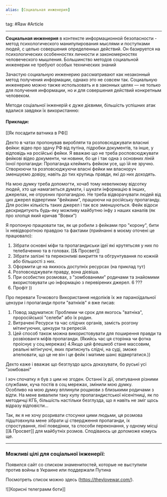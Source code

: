 ```yaml
---
alias: [Социальная инженерия]  
---
```

tag: #Raw #Article

---
**Социальная инженерия** в контексте информационной безопасности - метод психологического манипулирования мыслями и поступками людей, с целью совершения определенных действий.
Он базируется на психологических особенностях личности и закономерностях человеческого мышления.
Большинство методов социальной инженерии не требуют особых технических знаний

Зачастую социальную инженерию рассматривают как незаконный метод получения информации, однако это не совсем так. Социальную инженерию можно также использовать и в законных целях — не только для получения информации, но и для совершения действий конкретным человеком.

Методи соціальної інженерій є дуже дієвими, більшість успішних атак вдалися завдяки їх використанню:

#### Приклади:
 [[Як посадити ватника в РФ]]

Дехто в чатах пропонував виробляти та розповсюджувати власниі фейки: відео про здачу РФ від путіна, підробки документів, та інше, у відповідь на російські фейки.
Я вважаю що не треба росповсюджувати фейкові відео документи, чи новини, бо це і так одна з основних ліній їхної пропаганди: 
Пропаганда клеймить фейком усе, що їй не зручно. Створюючи та розповсюджуючи власні фейки ми власноруч зменшуємо довіру, навіть до тих крупиць правди, які до них доходять.

На мою думку треба допомогти, хочаб тому невеликому відсотку людей, хто ще намагаеться думати, і шукати iнформацію в інших, джерелах, не отруєних пропагандою.
Не треба відворачувати людей від цих джерел відвертими "фейками", працюючи на російську пропаганду. Для росіян кількість таких джерел і так все зменшуються.
Фейк відоси дескридитують будь-яку можливу майбутню інфу з наших каналів (як про хлопця який кричав "Вовки")

Я пропоную працювати так, як це робили з фейками про "корону", бити їх невідворотною правдою та фактами (прийнанні в моєму оточені це працювало):
1. Зібрати основні міфи та пропагандиськи ідеї які крутятьсяя у них по телебаченню та в головах.  [[& Просвет]]
2. Зібрати залізні та переконливі викриття та обгрунтування  по кожній або більшості з них. 
3. Оформити це  на якихось  доступніх  ресурсах (на приклад тут)
4. Розповсюджувати правду, вона дієвіша.
5. При особистих розмовах, з "зомбованими" родичами та знайомими вкористовувати цю інформацію з перевірених джерел.
6 ???
7. Профіт ))

Про переваги Точкового Використання недоліків їх же параноїдальної цензури і пропаганди проти "ватніків" я вже писав:

1. Повод задуматися: Проблеми чи срок для якогось "ватніка", проросійської "селеби" або їх родин.
2. Витрачені Ресурси та час слідчих органів, замість розгону мітингуючих, цензури та репресій.
3. Цей способ також можна використовувати для поширення правди та розвіювангя міфів пропаганди. (Якийсь час ця сторінка чи фотка проіснує у соц мережах)
4.Якщо цей флешмоб стане массовим, реальні мітінгуючі, яких притиснуть слідчі, на суді, зможе апелювати, що це не він і це фейк і матиме шанс відвертатися.))



Дехто каже і вважає що безглуздо щось доказувати, бо руські усі "зомбовані"

І хоч спочатку я був з цим не згоден.
Останні їх дії, опитування різними службами, куча постів в соц мережах, змінили мою думку.  
Особливо на мою думку вплинули рощмови з близькими родичами з відти. 
На мене вивалили таку купу пропагандистської нісенітниці, як по методичці КГБ, більшість настільки безглузда, що я навіть не зміг щось відразу відповісти...

Так, як я не хочу розривати стосунки цими людьми, ця розмова підштовхнула мене зібрати ці ствердження пропаганди, iх спростування, лінії поведінки, та способи переконання, у одному місці [[& Просвет]] для майбутніх розмов. Сподіваюсь це допоможе комусь ще. 

--------------------------------------------
### Можливі цілі для соціальної інженерії: 
Появился сайт со списком знаменитостей, которые не выступили против войны в Украине или поддержали Путина

Посмотреть список можно здесь (https://theylovewar.com/). 


![[Корисні телеграмм боти]]